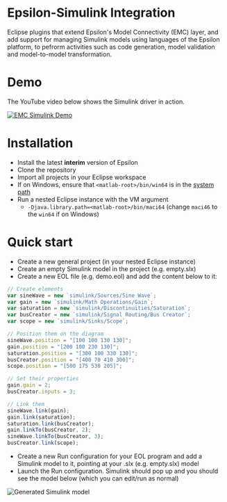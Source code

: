 # Epsilon-Simulink Integration

Eclipse plugins that extend Epsilon's Model Connectivity (EMC) layer, and add support for managing Simulink models using languages of the Epsilon platform, to pefrorm activities such as code generation, model validation and model-to-model transformation.

# Demo
The YouTube video below shows the Simulink driver in action.

[![EMC Simulink Demo](http://img.youtube.com/vi/k3hdD7Ot0Bc/0.jpg)](https://www.youtube.com/watch?v=k3hdD7Ot0Bc)

# Installation

* Install the latest **interim** version of Epsilon
* Clone the repository
* Import all projects in your Eclipse workspace
* If on Windows, ensure that `<matlab-root>/bin/win64` is in the [system path](http://windowsitpro.com/systems-management/how-can-i-add-new-folder-my-system-path)
* Run a nested Eclipse instance with the VM argument 
  * `-Djava.library.path=<matlab-root>/bin/maci64` (change `maci46` to the `win64` if on Windows)

# Quick start
* Create a new general project (in your nested Eclipse instance)
* Create an empty Simulink model in the project (e.g. empty.slx)
* Create a new EOL file (e.g. demo.eol) and add the content below to it:

```javascript
// Create elements
var sineWave = new `simulink/Sources/Sine Wave`;
var gain = new `simulink/Math Operations/Gain`;
var saturation = new `simulink/Discontinuities/Saturation`;
var busCreator = new `simulink/Signal Routing/Bus Creator`;
var scope = new `simulink/Sinks/Scope`;

// Position them on the diagram
sineWave.position = "[100 100 130 130]";
gain.position = "[200 100 230 130]";
saturation.position = "[300 100 330 130]";
busCreator.position = "[400 70 410 300]";
scope.position = "[500 175 530 205]";

// Set their properties
gain.gain = 2;
busCreator.inputs = 3;

// Link them
sineWave.link(gain);
gain.link(saturation);
saturation.link(busCreator);
gain.linkTo(busCreator, 2);
sineWave.linkTo(busCreator, 3);
busCreator.link(scope);
```

* Create a new Run configuration for your EOL program and add a Simulink model to it, pointing at your .slx (e.g. empty.slx) model
* Launch the Run configuration. Simulink should pop up and you should see the model below (which you can edit/run as normal)

![Generated Simulink model](https://raw.githubusercontent.com/wiki/epsilonlabs/emc-simulink/simulink-model.png)
